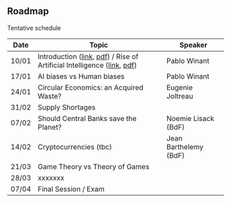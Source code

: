 ## Roadmap

Tentative schedule

| Date  | Topic                                              | Speaker                 |
| ----- | -------------------------------------------------- | ----------------------- |
| 10/01 | Introduction  ([link](./index.html), [pdf](https://github.com/albop/tie/raw/slides/index.pdf)) / Rise of Artificial Intelligence ([link](session_1/index.html), [pdf](https://github.com/albop/tie/raw/slides/session_1.pdf)) | Pablo Winant            |
| 17/01 | AI biases vs Human biases                          | Pablo Winant            |
| 24/01 | Circular Economics: an Acquired Waste?             |  Eugenie Joltreau       |
| 31/02 | Supply Shortages                                   |                         |
| 07/02 | Should Central Banks save the Planet?              |  Noemie Lisack  (BdF)   |
| 14/02 | Cryptocurrencies (tbc)                             |  Jean Barthelemy (BdF)  |
| 21/03 |  Game Theory vs Theory of Games                    |                         |
| 28/03 |           xxxxxxx                                  |                         |
| 07/04 |  Final Session / Exam                              |                         |

